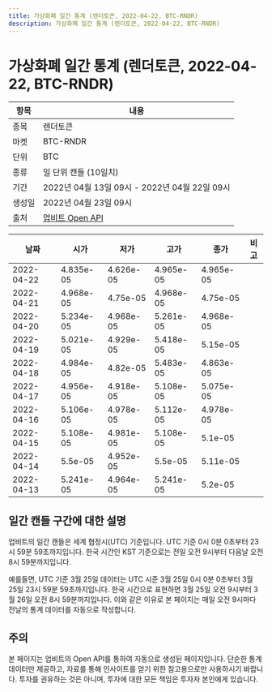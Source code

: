 ```yaml
---
title: 가상화폐 일간 통계 (렌더토큰, 2022-04-22, BTC-RNDR)
description: 가상화폐 일간 통계 (렌더토큰, 2022-04-22, BTC-RNDR)
---
```



가상화폐 일간 통계 (렌더토큰, 2022-04-22, BTC-RNDR)
===

|항목|내용|
|--|--|
|종목|렌더토큰|
|마켓|BTC-RNDR|
|단위|BTC|
|종류|일 단위 캔들 (10일치)|
|기간|2022년 04월 13일 09시 - 2022년 04월 22일 09시|
|생성일|2022년 04월 23일 09시|
|출처|[업비트 Open API](https://docs.upbit.com)|


|날짜|시가|저가|고가|종가|비고|
|--|--|--|--|--|--|
|2022-04-22|4.835e-05|4.626e-05|4.965e-05|4.965e-05|    |
|2022-04-21|4.968e-05|4.75e-05|4.968e-05|4.75e-05|    |
|2022-04-20|5.234e-05|4.968e-05|5.261e-05|4.968e-05|    |
|2022-04-19|5.021e-05|4.929e-05|5.418e-05|5.15e-05|    |
|2022-04-18|4.984e-05|4.82e-05|5.483e-05|4.863e-05|    |
|2022-04-17|4.956e-05|4.918e-05|5.108e-05|5.075e-05|    |
|2022-04-16|5.106e-05|4.978e-05|5.112e-05|4.978e-05|    |
|2022-04-15|5.108e-05|4.981e-05|5.108e-05|5.1e-05|    |
|2022-04-14|5.5e-05|4.952e-05|5.5e-05|5.11e-05|    |
|2022-04-13|5.241e-05|4.964e-05|5.241e-05|5.2e-05|    |


일간 캔들 구간에 대한 설명
---


업비트의 일간 캔들은 세계 협정시(UTC) 기준입니다. 
UTC 기준 0시 0분 0초부터 23시 59분 59초까지입니다. 
한국 시간인 KST 기준으로는 전일 오전 9시부터 다음날 오전 8시 59분까지입니다. 


예를들면, UTC 기준 3월 25일 데이터는 UTC 시준 3월 25일 0시 0분 0초부터 3월 25일 23시 59분 59초까지입니다. 
한국 시간으로 표현하면 3월 25일 오전 9시부터 3월 26일 오전 8시 59분까지입니다. 
이와 같은 이유로 본 페이지는 매일 오전 9시마다 전날의 통계 데이터를 자동으로 작성합니다. 


주의
---


본 페이지는 업비트의 Open API를 통하여 자동으로 생성된 페이지입니다. 
단순한 통계 데이터만 제공하고, 자료를 통해 인사이트를 얻기 위한 참고용으로만 사용하시기 바랍니다. 
투자를 권유하는 것은 아니며, 투자에 대한 모든 책임은 투자자 본인에게 있습니다. 
